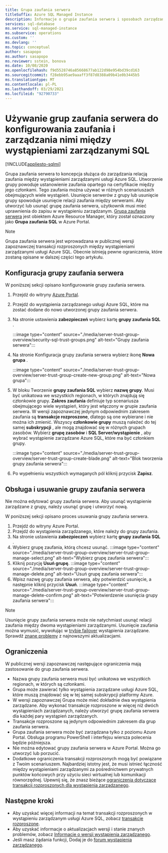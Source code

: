```yaml
---
title: Grupa zaufania serwera
titleSuffix: Azure SQL Managed Instance
description: Informacje o grupie zaufania serwera i sposobach zarządzania relacją zaufania między wystąpieniami zarządzanymi usługi Azure SQL.
services: sql-database
ms.service: sql-managed-instance
ms.subservice: operations
ms.custom: ''
ms.devlang: ''
ms.topic: conceptual
author: sasapopo
ms.author: sasapopo
ms.reviewer: sstein, bonova
ms.date: 10/08/2020
ms.openlocfilehash: f9d5528746a85668677ab122d98e954bd39cd163
ms.sourcegitcommit: f28ebb95ae9aaaff3f87d8388a09b41e0b3445b5
ms.translationtype: MT
ms.contentlocale: pl-PL
ms.lasthandoff: 03/29/2021
ms.locfileid: "92790733"
---
```

# <a name="use-server-trust-groups-to-set-up-and-manage-trust-between-sql-managed-instances"></a>Używanie grup zaufania serwera do konfigurowania zaufania i zarządzania nimi między wystąpieniami zarządzanymi SQL
[!INCLUDE[appliesto-sqlmi](../includes/appliesto-sqlmi.md)]

Grupa zaufania serwera to koncepcja służąca do zarządzania relacją zaufania między wystąpieniami zarządzanymi usługi Azure SQL. Utworzenie grupy powoduje ustanowienie zaufania opartego na certyfikacie między jego członkami. Tego zaufania można używać w różnych scenariuszach obejmujących wiele wystąpień. Usunięcie serwerów z grupy lub usunięcie grupy spowoduje usunięcie relacji zaufania między serwerami. Aby utworzyć lub usunąć grupę zaufania serwera, użytkownik musi mieć uprawnienia do zapisu w wystąpieniu zarządzanym.
[Grupa zaufania serwera](/azure/templates/microsoft.sql/allversions) jest obiektem Azure Resource Manager, który został oznaczony jako **Grupa zaufania SQL** w Azure Portal.

> [!NOTE]
> Grupa zaufania serwera jest wprowadzana w publicznej wersji zapoznawczej transakcji rozproszonych między wystąpieniami zarządzanymi usługi Azure SQL. Obecnie istnieją pewne ograniczenia, które zostaną opisane w dalszej części tego artykułu.

## <a name="server-trust-group-setup"></a>Konfiguracja grupy zaufania serwera

W poniższej sekcji opisano konfigurowanie grupy zaufania serwera.

1. Przejdź do witryny [Azure Portal](https://portal.azure.com/).

2. Przejdź do wystąpienia zarządzanego usługi Azure SQL, które ma zostać dodane do nowo utworzonej grupy zaufania serwera.

3. Na stronie ustawienia **zabezpieczeń** wybierz kartę **grupy zaufania SQL** .

   :::image type="content" source="./media/server-trust-group-overview/security-sql-trust-groups.png" alt-text="Grupy zaufania serwera":::

4. Na stronie Konfiguracja grupy zaufania serwera wybierz ikonę **Nowa grupa** .

   :::image type="content" source="./media/server-trust-group-overview/server-trust-group-create-new-group.png" alt-text="Nowa grupa":::

5. W bloku Tworzenie **grupy zaufania SQL** wybierz **nazwę grupy**. Musi być unikatowa we wszystkich regionach, w których znajdują się członkowie grupy. **Zakres zaufania** definiuje typ scenariusza obejmującego wiele wystąpień, który jest włączony w grupie zaufania serwera. W wersji zapoznawczej jedynym odpowiednim zakresem zaufania są **transakcje rozproszone**, dlatego są one wybierane i nie można ich zmienić. Wszyscy **członkowie grupy** muszą należeć do tej samej **subskrypcji** , ale mogą znajdować się w różnych grupach zasobów. Wybierz **grupę zasobów** i **SQL Server/wystąpienie** , aby wybrać wystąpienie zarządzane Azure SQL, które ma być członkiem grupy.

   :::image type="content" source="./media/server-trust-group-overview/server-trust-group-create-blade.png" alt-text="Blok tworzenia grupy zaufania serwera":::

6. Po wypełnieniu wszystkich wymaganych pól kliknij przycisk **Zapisz**.

## <a name="server-trust-group-maintenance-and-deletion"></a>Obsługa i usuwanie grupy zaufania serwera

Nie można edytować grupy zaufania serwera. Aby usunąć wystąpienie zarządzane z grupy, należy usunąć grupę i utworzyć nową.

W poniższej sekcji opisano proces usuwania grupy zaufania serwera. 
1. Przejdź do witryny Azure Portal.
2. Przejdź do wystąpienia zarządzanego, które należy do grupy zaufania.
3. Na stronie ustawienia **zabezpieczeń** wybierz kartę **grupy zaufania SQL** .
4. Wybierz grupę zaufania, którą chcesz usunąć.
   :::image type="content" source="./media/server-trust-group-overview/server-trust-group-manage-select.png" alt-text="Wybierz grupę zaufania serwera":::
5. Kliknij pozycję **Usuń grupę**.
   :::image type="content" source="./media/server-trust-group-overview/server-trust-group-manage-delete.png" alt-text="Usuń grupę zaufania serwera":::
6. Wpisz nazwę grupy zaufania serwera, aby potwierdzić usunięcie, a następnie kliknij przycisk **Usuń**.
   :::image type="content" source="./media/server-trust-group-overview/server-trust-group-manage-delete-confirm.png" alt-text="Potwierdzenie usunięcia grupy zaufania serwera":::

> [!NOTE]
> Usunięcie grupy zaufania serwera może nie natychmiast usunąć relacji zaufania między dwoma wystąpieniami zarządzanymi. Usunięcie zaufania można wymusić, wywołując w [trybie failover](/powershell/module/az.sql/Invoke-AzSqlInstanceFailover) wystąpienia zarządzane. Sprawdź [znane problemy](../database/doc-changes-updates-release-notes.md?tabs=managed-instance#known-issues) z najnowszymi aktualizacjami.

## <a name="limitations"></a>Ograniczenia

W publicznej wersji zapoznawczej następujące ograniczenia mają zastosowanie do grup zaufania serwera.
 * Nazwa grupy zaufania serwera musi być unikatowa we wszystkich regionach, w których są członkami.
 * Grupa może zawierać tylko wystąpienia zarządzane usługi Azure SQL, które muszą znajdować się w tej samej subskrypcji platformy Azure.
 * W wersji zapoznawczej Grupa może mieć dokładnie dwa wystąpienia zarządzane. Aby wykonać transakcje rozproszone w więcej niż dwóch wystąpieniach zarządzanych, należy utworzyć grupę zaufania serwera dla każdej pary wystąpień zarządzanych.
 * Transakcje rozproszone są jedynym odpowiednim zakresem dla grup zaufania serwera.
 * Grupa zaufania serwera może być zarządzana tylko z poziomu Azure Portal. Obsługa programu PowerShell i interfejsu wiersza polecenia będzie późniejsza.
 * Nie można edytować grupy zaufania serwera w Azure Portal. Można go utworzyć lub porzucić.
 * Dodatkowe ograniczenia transakcji rozproszonych mogą być powiązane z Twoim scenariuszem. Najbardziej istotny jest, że musi istnieć łączność między wystąpieniami zarządzanymi za pośrednictwem prywatnych punktów końcowych przy użyciu sieci wirtualnej lub komunikacji równorzędnej. Upewnij się, że znasz bieżące [ograniczenia dotyczące transakcji rozproszonych dla wystąpienia zarządzanego](../database/elastic-transactions-overview.md#limitations).

## <a name="next-steps"></a>Następne kroki

* Aby uzyskać więcej informacji na temat transakcji rozproszonych w wystąpieniu zarządzanym usługi Azure SQL, zobacz [transakcje rozproszone](../database/elastic-transactions-overview.md).
* Aby uzyskać informacje o aktualizacjach wersji i stanie znanych problemów, zobacz [Informacje o wersji wystąpienia zarządzanego](../database/doc-changes-updates-release-notes.md).
* Jeśli masz żądania funkcji, Dodaj je do [forum wystąpienia zarządzanego](https://feedback.azure.com/forums/915676-sql-managed-instance).